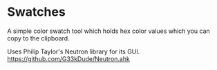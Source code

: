 # Swatches

A simple color swatch tool which holds hex color values which you can copy to the clipboard.

Uses Philip Taylor's Neutron library for its GUI.
https://github.com/G33kDude/Neutron.ahk
